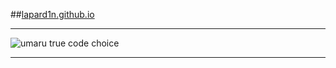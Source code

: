 ##[lapard1n.github.io](https://lapard1n.github.io/ "Я ссылка")
***
![umaru true code choice](https://raw.githubusercontent.com/cat-milk/Anime-Girls-Holding-Programming-Books/master/Javascript/Doma_Umaru_Java_Script_The_Good_Parts.png "umaru true code choice")
***
